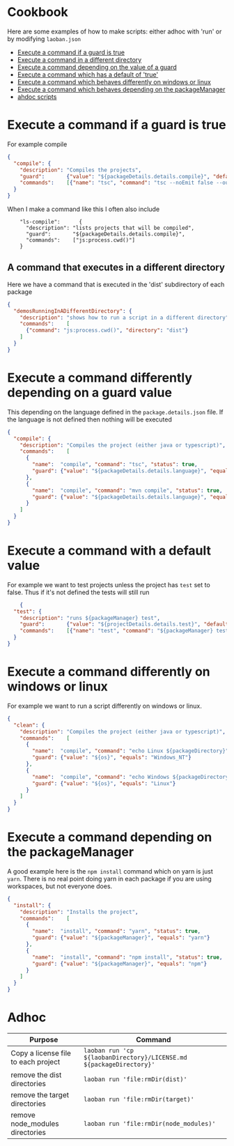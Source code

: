 # Cookbook

Here are some examples of how to make scripts: either adhoc with 'run' or by modifying `laoban.json`

* [Execute a command if a guard is true](#guardTrue)
* [Execute a command in a different directory](#differentDirectory)
* [Execute a command depending on the value of a guard](#guardValue)
* [Execute a command which has a default of 'true'](#guardDefault)
* [Execute a command which behaves differently on windows or linux](#guardOs)
* [Execute a command which behaves depending on the packageManager](#packageManager)
* [ahdoc scripts](#adhoc)

<div id="guardTrue"></div>

# Execute a command if a guard is true

For example compile

```json
{
  "compile": {
    "description": "Compiles the projects",
    "guard":       {"value": "${packageDetails.details.compile}", "default": true},
    "commands":    [{"name": "tsc", "command": "tsc --noEmit false --outDir dist", "status": true}]
  }
}
```

When I make a command like this I often also include

```shell
    "ls-compile":      {
      "description": "lists projects that will be compiled",
      "guard":       "${packageDetails.details.compile}",
      "commands":    ["js:process.cwd()"]
    }
```

<div name="differentDirectory"></div>

## A command that executes in a different directory

Here we have a command that is executed in the 'dist' subdirectory of each package
```json
{
  "demosRunningInADifferentDirectory": {
    "description": "shows how to run a script in a different directory",
    "commands":    [
      {"command": "js:process.cwd()", "directory": "dist"}
    ]
  }
}
```

<div name="guardValue"></div>

# Execute a command differently depending on a guard value

This depending on the language defined in the `package.details.json` file. If the language is not defined then nothing
will be executed

```json
{
  "compile": {
    "description": "Compiles the project (either java or typescript)",
    "commands":    [
      {
        "name":  "compile", "command": "tsc", "status": true,
        "guard": {"value": "${packageDetails.details.language}", "equals": "typescript"}
      },
      {
        "name":  "compile", "command": "mvn compile", "status": true,
        "guard": {"value": "${packageDetails.details.language}", "equals": "java"}
      }
    ]
  }
}
```

<div name="guardDefault"></div>

# Execute a command with a default value

For example we want to test projects unless the project has `test` set to false. Thus if it's not defined the tests will
still run

```json
    {
  "test": {
    "description": "runs ${packageManager} test",
    "guard":       {"value": "${projectDetails.details.test}", "default": true},
    "commands":    [{"name": "test", "command": "${packageManager} test", "status": true}]
  }
}
```

<div name="guardOs"></div>

# Execute a command differently on windows or linux

For example we want to run a script differently on windows or linux.

```json
{
  "clean": {
    "description": "Compiles the project (either java or typescript)",
    "commands":    [
      {
        "name":  "compile", "command": "echo Linux ${packageDirectory}", "status": true,
        "guard": {"value": "${os}", "equals": "Windows_NT"}
      },
      {
        "name":  "compile", "command": "echo Windows ${packageDirectory}", "status": true,
        "guard": {"value": "${os}", "equals": "Linux"}
      }
    ]
  }
}
```

<div name="packageManager"></div>

# Execute a command depending on the packageManager

A good example here is the `npm install` command which on yarn is just `yarn`. There is no real point doing yarn in each
package if you are using workspaces, but not everyone does.

```json
{
  "install": {
    "description": "Installs the project",
    "commands":    [
      {
        "name":  "install", "command": "yarn", "status": true,
        "guard": {"value": "${packageManager}", "equals": "yarn"}
      },
      {
        "name":  "install", "command": "npm install", "status": true,
        "guard": {"value": "${packageManager}", "equals": "npm"}
      }
    ]
  }
}
```

<div name="adhoc"></div>

# Adhoc

| Purpose | Command |
| --- | --- |
| Copy a license file to each project | `laoban run 'cp ${laobanDirectory}/LICENSE.md ${packageDirectory}'` |
| remove the dist directories  | `laoban run 'file:rmDir(dist)'` |
| remove the target directories  | `laoban run 'file:rmDir(target)'` |
| remove node_modules directories  | `laoban run 'file:rmDir(node_modules)'` |
